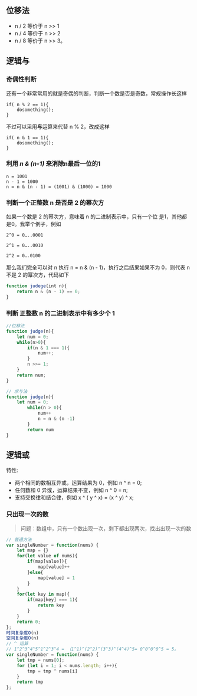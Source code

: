  ## 位移法
 - n / 2 等价于 n >> 1
 - n / 4 等价于 n >> 2
 - n / 8 等价于 n >> 3。

## 逻辑与
### 奇偶性判断
还有一个非常常用的就是奇偶的判断，判断一个数是否是奇数，常规操作长这样

```
if( n % 2 == 1){
    dosomething();
}
```

不过可以采用**与**运算来代替 n % 2，改成这样

```
if( n & 1 == 1){
    dosomething();
}
```

### 利用 *n & (n-1)* 来消除n最后一位的1
```
n = 1001
n - 1 = 1000
n = n & (n - 1) = (1001) & (1000) = 1000
```
### 判断一个正整数 n 是否是 2 的幂次方

如果一个数是 2 的幂次方，意味着 n 的二进制表示中，只有一个位 是1，其他都是0。我举个例子，例如
```
2^0 = 0…..0001

2^1 = 0…..0010

2^2 = 0….0100
```
那么我们完全可以对 n 执行 n = n & (n - 1)，执行之后结果如果不为 0，则代表 n 不是 2 的幂次方，代码如下
```JavaScript
function judege(int n){
    return n & (n - 1) == 0;
}
```
### 判断 正整数 n 的二进制表示中有多少个 1
```js
//位移法
function judge(n){
    let num = 0;
    while(n>0){
        if(n & 1 === 1){
            num++;
        }
        n >>= 1;
    }
    return num;
}

// 求与法
function judge(n){
    let num = 0;
        while(n > 0){
            num++
            n = n & (n -1)
        }
        return num
}
```
## 逻辑或
特性:
- 两个相同的数相互异或，运算结果为 0，例如 n ^ n = 0;
- 任何数和 0 异或，运算结果不变，例如 n ^ 0 = n;
- 支持交换律和结合律，例如 x ^ ( y ^ x) = (x ^ y) ^ x;

### 只出现一次的数
> 问题：数组中，只有一个数出现一次，剩下都出现两次，找出出现一次的数
```js
// 普通方法
var singleNumber = function(nums) {
    let map = {}
    for(let value of nums){
        if(map[value]){
            map[value]++
        }else{
            map[value] = 1
        }
    }
    for(let key in map){
        if(map[key] === 1){
            return key
        }
    }
    return 0;
};
时间复杂度O(n) 
空间复杂度O(n)
// ^ 运算
// 1^2^3^4^5^1^2^3^4 = （1^1)^(2^2)^(3^3)^(4^4)^5= 0^0^0^0^5 = 5。
var singleNumber = function(nums) {
    let tmp = nums[0];
    for (let i = 1; i < nums.length; i++){
        tmp = tmp ^ nums[i]
    }
    return tmp
};


```




